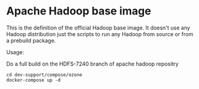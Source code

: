 # Apache Hadoop base image

This is the definition of the official Hadoop base image. It doesn't use any Hadoop distribution just the scripts to run any Hadoop from source or from a prebuild package.

Usage:

Do a full build on the HDFS-7240 branch of apache hadoop repositry

```
cd dev-support/compose/ozone
docker-compose up -d
```
